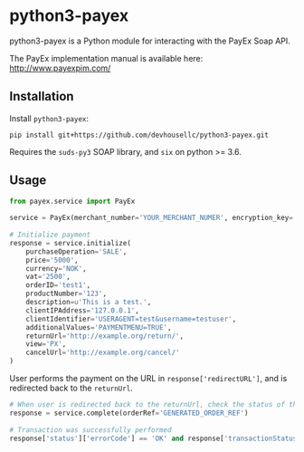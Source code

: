 # python3-payex

python3-payex is a Python module for interacting with the PayEx Soap API.

The PayEx implementation manual is available here:
http://www.payexpim.com/

## Installation

Install `python3-payex`:

```shell
pip install git+https://github.com/devhousellc/python3-payex.git
```

Requires the `suds-py3` SOAP library, and `six` on python >= 3.6.

## Usage

```python
from payex.service import PayEx
	
service = PayEx(merchant_number='YOUR_MERCHANT_NUMER', encryption_key='YOUR_ENCRYPTION_KEY', production=False)
	
# Initialize payment
response = service.initialize(
	purchaseOperation='SALE',
	price='5000',
	currency='NOK',
	vat='2500',
	orderID='test1',
	productNumber='123',
	description=u'This is a test.',
	clientIPAddress='127.0.0.1',
	clientIdentifier='USERAGENT=test&username=testuser',
	additionalValues='PAYMENTMENU=TRUE',
	returnUrl='http://example.org/return/',
	view='PX',
	cancelUrl='http://example.org/cancel/'
)
```

User performs the payment on the URL in `response['redirectURL']`, and is redirected back to the `returnUrl`.

```python
# When user is redirected back to the returnUrl, check the status of the transaction
response = service.complete(orderRef='GENERATED_ORDER_REF')
	
# Transaction was successfully performed
response['status']['errorCode'] == 'OK' and response['transactionStatus'] == '0'
```
